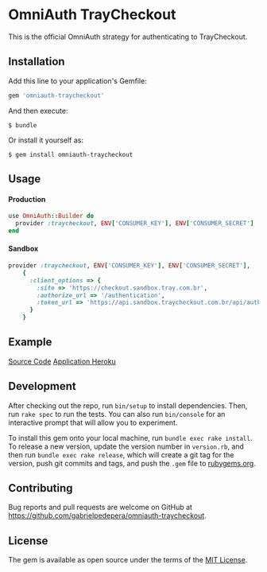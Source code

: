 # OmniAuth TrayCheckout

This is the official OmniAuth strategy for authenticating to TrayCheckout.

## Installation

Add this line to your application's Gemfile:

```ruby
gem 'omniauth-traycheckout'
```

And then execute:

    $ bundle

Or install it yourself as:

    $ gem install omniauth-traycheckout

## Usage

#### Production

```ruby
use OmniAuth::Builder do
  provider :traycheckout, ENV['CONSUMER_KEY'], ENV['CONSUMER_SECRET']
end
```

#### Sandbox

```ruby
provider :traycheckout, ENV['CONSUMER_KEY'], ENV['CONSUMER_SECRET'],
    {
      :client_options => {
        :site => 'https://checkout.sandbox.tray.com.br',
        :authorize_url => '/authentication',
        :token_url => 'https://api.sandbox.traycheckout.com.br/api/authorizations/access_token',
      }
    }
```

## Example

[Source Code](https://github.com/gabrielpedepera/omniauth-test-traycheckout)
[Application Heroku](http://omniauth-test-traycheckout.herokuapp.com/)

## Development

After checking out the repo, run `bin/setup` to install dependencies. Then, run `rake spec` to run the tests. You can also run `bin/console` for an interactive prompt that will allow you to experiment.

To install this gem onto your local machine, run `bundle exec rake install`. To release a new version, update the version number in `version.rb`, and then run `bundle exec rake release`, which will create a git tag for the version, push git commits and tags, and push the `.gem` file to [rubygems.org](https://rubygems.org).

## Contributing

Bug reports and pull requests are welcome on GitHub at https://github.com/gabrielpedepera/omniauth-traycheckout.


## License

The gem is available as open source under the terms of the [MIT License](http://opensource.org/licenses/MIT).
